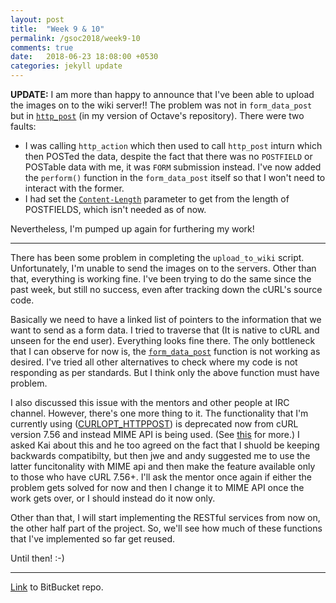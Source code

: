 ```yaml
---
layout: post
title:  "Week 9 & 10"
permalink: /gsoc2018/week9-10
comments: true
date:   2018-06-23 18:08:00 +0530
categories: jekyll update
---
```

**UPDATE:** I am more than happy to announce that I've been able to upload the images on to the wiki server!! The problem was not in `form_data_post` but in [`http_post`](https://bitbucket.org/me_ydv_5/octave/src/59d3d9c4af257ca141e60420e9ba3c8ab32af0af/liboctave/util/url-transfer.cc#lines-663) (in my version of Octave's repository). There were two faults:

*   I was calling `http_action` which then used to call `http_post` inturn which then POSTed the data, despite the fact that there was no `POSTFIELD` or POSTable data with me, it was `FORM` submission instead. I've now added the `perform()` function in the `form_data_post` itself so that I won't need to interact with the former.
*   I had set the [`Content-Length`](https://bitbucket.org/me_ydv_5/octave/src/59d3d9c4af257ca141e60420e9ba3c8ab32af0af/liboctave/util/url-transfer.cc#lines-671) parameter to get from the length of POSTFIELDS, which isn't needed as of now.

Nevertheless, I'm pumped up again for furthering my work!

****

There has been some problem in completing the `upload_to_wiki` script. Unfortunately, I'm unable to send the images on to the servers. Other than that, everything is working fine. I've been trying to do the same since the past week, but still no success, even after tracking down the cURL's source code.

Basically we need to have a linked list of pointers to the information that we want to send as a form data. I tried to traverse that (It is native to cURL and unseen for the end user). Everything looks fine there. The only bottleneck that I can observe for now is, the [`form_data_post`](https://bitbucket.org/me_ydv_5/octave/src/59d3d9c4af257ca141e60420e9ba3c8ab32af0af/liboctave/util/url-transfer.cc#lines-710) function is not working as desired. I've tried all other alternatives to check where my code is not responding as per standards. But I think only the above function must have problem.

I also discussed this issue with the mentors and other people at IRC channel. However, there's one more thing to it. The functionality that I'm currently using ([CURLOPT_HTTPPOST](https://curl.haxx.se/libcurl/c/CURLOPT_HTTPPOST.html)) is deprecated now from cURL version 7.56 and instead MIME API is being used. (See [this](https://github.com/curl/curl/pull/1839) for more.) I asked Kai about this and he too agreed on the fact that I shuold be keeping backwards compatibilty, but then jwe and andy suggested me to use the latter funcitonality with MIME api and then make the feature available only to those who have cURL 7.56+. I'll ask the mentor once again if either the problem gets solved for now and then I change it to MIME API once the work gets over, or I should instead do it now only.

Other than that, I will start implementing the RESTful services from now on, the other half part of the project. So, we'll see how much of these functions that I've implemented so far get reused.

Until then! :-)


****

[Link](https://bitbucket.org/me_ydv_5/octave/commits/branch/ocs) to BitBucket repo.
